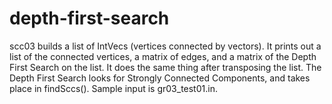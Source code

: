 # depth-first-search
scc03 builds a list of IntVecs (vertices connected by vectors). It prints out a list of the connected vertices, a matrix of edges, and a matrix of the Depth First Search on the list. It does the same thing after transposing the list. The Depth First Search looks for Strongly Connected Components, and takes place in findSccs().
Sample input is gr03_test01.in.
